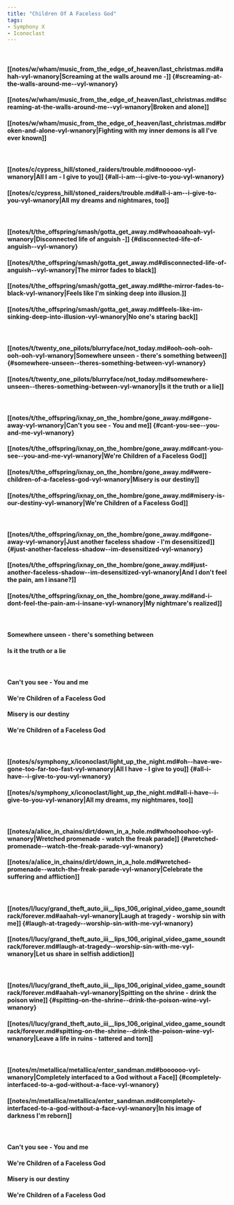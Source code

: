 ```yaml
---
title: "Children Of A Faceless God"
tags:
- Symphony X
- Iconoclast
---
```

&nbsp;
#### [[notes/w/wham/music_from_the_edge_of_heaven/last_christmas.md#ahah-vyl-wnanory|Screaming at the walls around me -]] {#screaming-at-the-walls-around-me--vyl-wnanory}
#### [[notes/w/wham/music_from_the_edge_of_heaven/last_christmas.md#screaming-at-the-walls-around-me--vyl-wnanory|Broken and alone]]
#### [[notes/w/wham/music_from_the_edge_of_heaven/last_christmas.md#broken-and-alone-vyl-wnanory|Fighting with my inner demons is all I've ever known]]
&nbsp;
#### [[notes/c/cypress_hill/stoned_raiders/trouble.md#nooooo-vyl-wnanory|All I am - I give to you]] {#all-i-am--i-give-to-you-vyl-wnanory}
#### [[notes/c/cypress_hill/stoned_raiders/trouble.md#all-i-am--i-give-to-you-vyl-wnanory|All my dreams and nightmares, too]]
&nbsp;
#### [[notes/t/the_offspring/smash/gotta_get_away.md#whoaoahoah-vyl-wnanory|Disconnected life of anguish -]] {#disconnected-life-of-anguish--vyl-wnanory}
#### [[notes/t/the_offspring/smash/gotta_get_away.md#disconnected-life-of-anguish--vyl-wnanory|The mirror fades to black]]
#### [[notes/t/the_offspring/smash/gotta_get_away.md#the-mirror-fades-to-black-vyl-wnanory|Feels like I'm sinking deep into illusion.]]
#### [[notes/t/the_offspring/smash/gotta_get_away.md#feels-like-im-sinking-deep-into-illusion-vyl-wnanory|No one's staring back]]
&nbsp;
#### [[notes/t/twenty_one_pilots/blurryface/not_today.md#ooh-ooh-ooh-ooh-ooh-vyl-wnanory|Somewhere unseen - there's something between]] {#somewhere-unseen--theres-something-between-vyl-wnanory}
#### [[notes/t/twenty_one_pilots/blurryface/not_today.md#somewhere-unseen--theres-something-between-vyl-wnanory|Is it the truth or a lie]]
&nbsp;
#### [[notes/t/the_offspring/ixnay_on_the_hombre/gone_away.md#gone-away-vyl-wnanory|Can't you see - You and me]] {#cant-you-see--you-and-me-vyl-wnanory}
#### [[notes/t/the_offspring/ixnay_on_the_hombre/gone_away.md#cant-you-see--you-and-me-vyl-wnanory|We're Children of a Faceless God]]
#### [[notes/t/the_offspring/ixnay_on_the_hombre/gone_away.md#were-children-of-a-faceless-god-vyl-wnanory|Misery is our destiny]]
#### [[notes/t/the_offspring/ixnay_on_the_hombre/gone_away.md#misery-is-our-destiny-vyl-wnanory|We're Children of a Faceless God]]
&nbsp;
#### [[notes/t/the_offspring/ixnay_on_the_hombre/gone_away.md#gone-away-vyl-wnanory|Just another faceless shadow - I'm desensitized]] {#just-another-faceless-shadow--im-desensitized-vyl-wnanory}
#### [[notes/t/the_offspring/ixnay_on_the_hombre/gone_away.md#just-another-faceless-shadow--im-desensitized-vyl-wnanory|And I don't feel the pain, am I insane?]]
#### [[notes/t/the_offspring/ixnay_on_the_hombre/gone_away.md#and-i-dont-feel-the-pain-am-i-insane-vyl-wnanory|My nightmare's realized]]
&nbsp;
#### Somewhere unseen - there's something between
#### Is it the truth or a lie
&nbsp;
#### Can't you see - You and me
#### We're Children of a Faceless God
#### Misery is our destiny
#### We're Children of a Faceless God
&nbsp;
#### [[notes/s/symphony_x/iconoclast/light_up_the_night.md#oh--have-we-gone-too-far-too-fast-vyl-wnanory|All I have - I give to you]] {#all-i-have--i-give-to-you-vyl-wnanory}
#### [[notes/s/symphony_x/iconoclast/light_up_the_night.md#all-i-have--i-give-to-you-vyl-wnanory|All my dreams, my nightmares, too]]
&nbsp;
#### [[notes/a/alice_in_chains/dirt/down_in_a_hole.md#whoohoohoo-vyl-wnanory|Wretched promenade - watch the freak parade]] {#wretched-promenade--watch-the-freak-parade-vyl-wnanory}
#### [[notes/a/alice_in_chains/dirt/down_in_a_hole.md#wretched-promenade--watch-the-freak-parade-vyl-wnanory|Celebrate the suffering and affliction]]
&nbsp;
#### [[notes/l/lucy/grand_theft_auto_iii__lips_106_original_video_game_soundtrack/forever.md#aahah-vyl-wnanory|Laugh at tragedy - worship sin with me]] {#laugh-at-tragedy--worship-sin-with-me-vyl-wnanory}
#### [[notes/l/lucy/grand_theft_auto_iii__lips_106_original_video_game_soundtrack/forever.md#laugh-at-tragedy--worship-sin-with-me-vyl-wnanory|Let us share in selfish addiction]]
&nbsp;
#### [[notes/l/lucy/grand_theft_auto_iii__lips_106_original_video_game_soundtrack/forever.md#aahah-vyl-wnanory|Spitting on the shrine - drink the poison wine]] {#spitting-on-the-shrine--drink-the-poison-wine-vyl-wnanory}
#### [[notes/l/lucy/grand_theft_auto_iii__lips_106_original_video_game_soundtrack/forever.md#spitting-on-the-shrine--drink-the-poison-wine-vyl-wnanory|Leave a life in ruins - tattered and torn]]
&nbsp;
#### [[notes/m/metallica/metallica/enter_sandman.md#boooooo-vyl-wnanory|Completely interfaced to a God without a Face]] {#completely-interfaced-to-a-god-without-a-face-vyl-wnanory}
#### [[notes/m/metallica/metallica/enter_sandman.md#completely-interfaced-to-a-god-without-a-face-vyl-wnanory|In his image of darkness  I'm reborn]]
&nbsp;
#### Can't you see - You and me
#### We're Children of a Faceless God
#### Misery is our destiny
#### We're Children of a Faceless God
